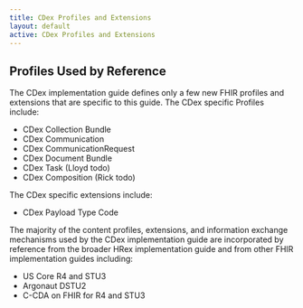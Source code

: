 ```yaml
---
title: CDex Profiles and Extensions
layout: default
active: CDex Profiles and Extensions
---
```


## Profiles Used by Reference

The CDex implementation guide defines only a few new FHIR profiles and extensions that are specific to this guide.  The CDex specific Profiles include:
* CDex Collection Bundle
* CDex Communication
* CDex CommunicationRequest
* CDex Document Bundle
* CDex Task (Lloyd todo)
* CDex Composition (Rick todo)

The CDex specific extensions include:
* CDex Payload Type Code

The majority of the content profiles, extensions, and information exchange mechanisms used by the CDex implementation guide are incorporated by reference from the broader HRex implementation guide and from other FHIR implementation guides including:
* US Core R4 and STU3
* Argonaut DSTU2
* C-CDA on FHIR for R4 and STU3


